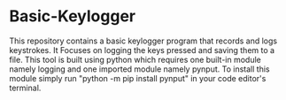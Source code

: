 # Basic-Keylogger
This repository contains a basic keylogger program that records and logs keystrokes. It Focuses on logging the keys pressed and saving them to a file.
This tool is built using python which requires one built-in module namely logging and one imported module namely pynput.
To install this module simply run 
"python -m pip install pynput" in your code editor's terminal.
